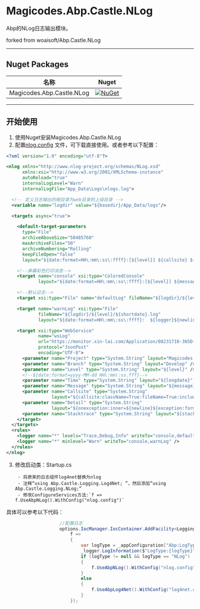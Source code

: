 # Magicodes.Abp.Castle.NLog

Abp的NLog日志输出模块。

forked from woaisoft/Abp.Castle.NLog

----------------------

## Nuget Packages ##
| 名称     |      Nuget      |
|----------|:-------------:|
| Magicodes.Abp.Castle.NLog  |  [![NuGet](https://buildstats.info/nuget/Magicodes.Abp.Castle.NLog)](https://www.nuget.org/packages/Magicodes.Abp.Castle.NLog) |


----------------------

## 开始使用
1. 使用Nuget安装Magicodes.Abp.Castle.NLog
2. 配置[nlog.config](doc/nlog.config) 文件，可下载直接使用。或者参考以下配置：

````xml
<?xml version="1.0" encoding="utf-8"?>

<nlog xmlns="http://www.nlog-project.org/schemas/NLog.xsd"
      xmlns:xsi="http://www.w3.org/2001/XMLSchema-instance"
      autoReload="true"
      internalLogLevel="Warn"
      internalLogFile="App_Data\Logs\nlogs.log">

  <!-- 定义日志输出的根目录为web目录的上级目录 -->
  <variable name="logdir" value="${basedir}/App_Data/logs"/>

  <targets async="true">

    <default-target-parameters
      type="File"
      archiveAboveSize="50485760"
      maxArchiveFiles="50"
      archiveNumbering="Rolling"
      keepFileOpen="false"
      layout="${date:format=HH\:mm\:ss\:ffff}:[${level}] ${callsite} ${onexception:${exception:format=tostring} ${newline}${stacktrace}${newline}"/>

    <!--屏幕彩色打印消息-->
    <target name="console" xsi:type="ColoredConsole"
            layout="${date:format=HH\:mm\:ss\:ffff}:[${level}] ${message}"/>

    <!--默认日志-->
    <target xsi:type="File" name="defaultLog" fileName="${logdir}/${level}/${shortdate}.log" layout="${date:format=HH\:mm\:ss\:ffff}: ${message} ${onexception:${exception:format=tostring} ${newline}${stacktrace}${newline}" />

    <target name="warnLog" xsi:type="File"
            fileName="${logdir}/${level}/${shortdate}.log"
            layout="${date:format=HH\:mm\:ss\:ffff}:  ${logger}${newline}${message} ${onexception:${exception:format=tostring} ${newline}${stacktrace}${newline}" />

    <target xsi:type="WebService"
            name="wsLog"
            url="https://monitor.xin-lai.com/Application/08231710-365D-4E7D-8C66-CA4417E47450"
            protocol="JsonPost"
            encoding="UTF-8">
      <parameter name="Project" type="System.String" layout="Magicodes.Admin.Core" />
      <parameter name="Branch" type="System.String" layout="Develop" />
      <parameter name="Level" type="System.String" layout="${level}" />
      <!--${date:format=yyyy-MM-dd HH\:mm\:ss.fff}-->
      <parameter name="Time" type="System.String" layout="${longdate}" />
      <parameter name="Message" type="System.String" layout="${message}" />
      <parameter name="Callsite" type="System.String"
                 layout="${callsite:className=True:fileName=True:includeSourcePath=True:methodName=True}" />
      <parameter name="Detail" type="System.String"
                 layout="${onexception:inner=${newline}${exception:format=tostring}}" />
      <parameter name="Stacktrace" type="System.String" layout="${stacktrace}" />
    </target>
  </targets>
  <rules>
    <logger name="*" levels="Trace,Debug,Info" writeTo="console,defaultLog" />
    <logger name="*" minlevel="Warn" writeTo="console,warnLog" />
  </rules>
</nlog>
````

3. 修改启动类：Startup.cs

        - 将原来的日志组件log4net替换为nlog
        - 注释“using Abp.Castle.Logging.Log4Net; ”，然后添加“using Abp.Castle.Logging.NLog;”
        - 修改ConfigureServices方法:`f => f.UseAbpNLog().WithConfig("nlog.config")`

具体可以参考以下代码：

````C#
                    //配置日志
                    options.IocManager.IocContainer.AddFacility<LoggingFacility>(
                        f =>
                        {
                            var logType = _appConfiguration["Abp:LogType"];
                            _logger.LogInformation($"LogType:{logType}");
                            if (logType != null && logType == "NLog")
                            {
                                f.UseAbpNLog().WithConfig("nlog.config");
                            }
                            else
                            {
                                f.UseAbpLog4Net().WithConfig("log4net.config");
                            }
                        });
````
